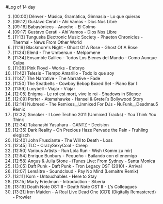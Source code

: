 #Log of 14 day

1. [00:00] Dënver - Música, Gramática, Gimnasia - Lo que quieras
1. [09:12] Gustavo Cerati - Ahí Vamos - Dios Nos Libre
1. [09:16] Babasónicos - Anoche - El Colmo
1. [09:17] Gustavo Cerati - Ahí Vamos - Dios Nos Libre
1. [11:13] Tunguska Electronic Music Society - Phaeton Chronicles - Thermal - News From Other World
1. [11:19] Blackmore's Night - Ghost Of A Rose - Ghost Of A Rose
1. [11:24] Elend - The Umbersun - Melpomene
1. [11:34] Ensamble Galileo - Todos Los Bienes del Mundo - Como Aunque Culpa
1. [11:38] Pink Floyd - Works - Embryo
1. [11:42] Telesis - Tiempo Amarillo - Todo lo que soy
1. [11:47] The Narrative - The Narrative - Fade
1. [11:50] The Seatbelts - Cowboy Bebop Boxed Set - Piano Bar I
1. [11:59] Lucybell - Viajar - Viajar
1. [12:05] Enigma - Le roi est mort, vive le roi - Shadows in Silence
1. [12:09] Porter - Atemahawke - Hansel & Gretel´s Bollywood Story
1. [12:14] Nubreed - The Remixes__Unmixed For DJs - NuFunk__Deadmau5 Remix
1. [12:22] Sneaker - I Love Techno 2011 (Unmixed Tracks) - You Think You Think
1. [12:34] Takanashi Yasuharu - GANTZ - Decision
1. [12:35] Dark Reality - Oh Precious Haze Pervade the Pain - Fruhling elegisch
1. [12:40] John Frusciante - The Will to Death - Loss
1. [12:45] TLC - CrazySexyCool - Creep
1. [12:50] Various Artists - Run Lola Run - Wish (Komm zu mir)
1. [12:54] Enrique Bunbury - Pequeño - Bailando con el enemigo
1. [12:58] Angus & Julia Stone - iTunes Live: From Sydney - Santa Monica
1. [13:05] Daft Punk - Daft Punk - Tron Legacy OST (2010) - Arrival
1. [13:07] Lemâitre - Soundcloud - Pay No Mind (Lemaitre Remix)
1. [13:11] Korn - Untouchables - Here to Stay
1. [13:15] Marty Friedman - Introduction - Siberia
1. [13:19] Death Note OST II - Death Note OST II - L's Colleagues
1. [13:21] Iron Maiden - A Real Live Dead One (CD1) (Digitally Remastered) - Prowler
